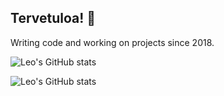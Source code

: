 ## Tervetuloa! 👋
Writing code and working on projects since 2018.

![Leo's GitHub stats](https://github-readme-stats-sigma-five.vercel.app/api?username=devmailar&show_icons=true&bg_color=00000000&count_private=true&text_color=C9D1D9)

![Leo's GitHub stats](https://github-readme-stats.vercel.app/api/top-langs/?username=devmailar&show_icons=true&bg_color=00000000&count_private=true&text_color=C9D1D9&layout=compact&hide_border=true)
